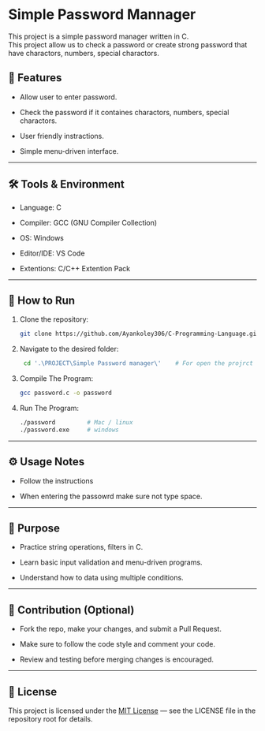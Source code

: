# Simple Password Mannager

This project is a simple password manager written in C.<br>
This project allow us to check a password or create strong password that have charactors, numbers, special charactors.

## 📂 Features

 - Allow user to enter password.

 - Check the password if it containes charactors, numbers, special charactors.

 - User friendly instractions.

 - Simple menu-driven interface.
 
 ---
## 🛠 Tools & Environment

 - Language: C

 - Compiler: GCC (GNU Compiler Collection)

 - OS: Windows

 - Editor/IDE: VS Code

 - Extentions: C/C++ Extention Pack

 ---
  ## 🚀 How to Run

1. Clone the repository:

   ```bash
   git clone https://github.com/Ayankoley306/C-Programming-Language.git
2. Navigate to the desired folder:

    ```bash
     cd '.\PROJECT\Simple Password manager\'    # For open the projrct file   
3. Compile The Program:

    ```bash
    gcc password.c -o password
4. Run The Program:

    ```bash
    ./password         # Mac / linux
    ./password.exe     # windows

---
## ⚙️ Usage Notes

 - Follow the instructions

 - When entering the passowrd  make sure not type space.

 ---
 ## 🎯 Purpose

 - Practice string operations, filters in C.

 - Learn basic input validation and menu-driven programs.

 - Understand how to data using multiple conditions.

 ---

## 🤝 Contribution (Optional)

 - Fork the repo, make your changes, and submit a Pull Request.

 - Make sure to follow the code style and comment your code.

 - Review and testing before merging changes is encouraged.

 ---

 ## 📄 License

This project is licensed under the [MIT License](../LICENSE) — see the LICENSE file in the repository root for details.

